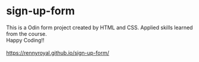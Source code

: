 # sign-up-form
This is a Odin form project created by HTML and CSS.
Applied skills learned from the course. <br>
Happy Coding!!<br>
<br>
https://rennyroyal.github.io/sign-up-form/


